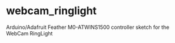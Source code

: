 # webcam_ringlight
Arduino/Adafruit Feather M0-ATWINS1500 controller sketch for the WebCam RingLight
